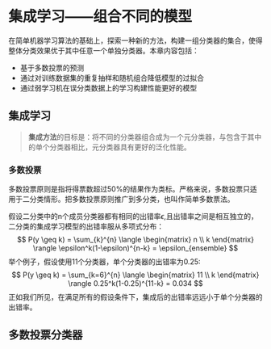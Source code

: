 # 集成学习——组合不同的模型

在简单机器学习算法的基础上，探索一种新的方法，构建一组分类器的集合，使得整体分类效果优于其中任意一个单独分类器。本章内容包括：

- 基于多数投票的预测
- 通过对训练数据集的重复抽样和随机组合降低模型的过拟合
- 通过弱学习机在误分类数据上的学习构建性能更好的模型

## 集成学习

> **集成方法**的目标是：将不同的分类器组合成为一个元分类器，与包含于其中的单个分类器相比，元分类器具有更好的泛化性能。

### 多数投票

多数投票原则是指将得票数超过50%的结果作为类标。严格来说，多数投票只适用于二分类情形。把多数投票原则推广到多分类，也叫作简单多数票法。

假设二分类中的n个成员分类器都有相同的出错率$\epsilon$,且出错率之间是相互独立的，二分类的集成学习模型的出错率服从多项式分布：
$$
P(y \geq k) = \sum_{k}^{n} \langle \begin{matrix} n \\ k \end{matrix} \rangle \epsilon^k(1-\epsilon)^{n-k} = \epsilon_{ensemble}
$$
举个例子，假设使用11个分类器，单个分类器的出错率为0.25:
$$
P(y \geq k) = \sum_{k=6}^{n} \langle \begin{matrix} 11 \\ k \end{matrix} \rangle 0.25^k(1-0.25)^{11-k} = 0.034
$$
正如我们所见，在满足所有的假设条件下，集成后的出错率远远小于单个分类器的出错率。

## 多数投票分类器

